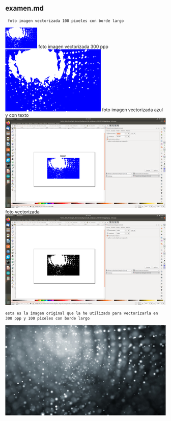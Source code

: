 ## examen.md
     foto imagen vectorizada 100 pixeles con borde largo
![Foto imagen vectorizada 100 pixeles con borde largo](https://raw.githubusercontent.com/marc125678/Soldadura-dise-o/main/IMAGEN%20VECTORIAL%20100.png)
       foto imagen vectorizada 300 ppp
![Foto imagen vectorizada 300 ppp](https://raw.githubusercontent.com/marc125678/Soldadura-dise-o/main/IMAGEN%20VECTORIAL%20300.png)
       foto imagen vectorizada azul y con texto
![Foto imagen vectorizada color azul y con texto](https://raw.githubusercontent.com/marc125678/Soldadura-dise-o/main/Captura%20de%20pantalla%20de%202021-04-23%2012-25-46.png)
      foto vectorizada 
![Foto imagen vectorizada](https://raw.githubusercontent.com/marc125678/Soldadura-dise-o/main/Captura%20de%20pantalla%20de%202021-04-23%2012-22-22.png)

    esta es la imagen original que la he utilizado para vectorizarla en 300 ppp y 100 pixeles con borde largo
![Foto imagen original](https://raw.githubusercontent.com/marc125678/Soldadura-dise-o/main/white_dots_form_light_abstract_background_4k_wallpaper_uhd-1031340.jpg!d.jpeg)
